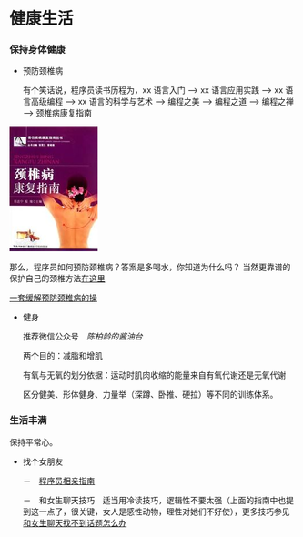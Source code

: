 # 健康生活

### 保持身体健康

- 预防颈椎病

  有个笑话说，程序员读书历程为，xx 语言入门 —> xx 语言应用实践 —> xx 语言高级编程 —> xx 语言的科学与艺术 —> 编程之美 —> 编程之道 —> 编程之禅 —> 颈椎病康复指南

![](./img-health/2020-03-23-20-49-25.jpg)

那么，程序员如何预防颈椎病？答案是多喝水，你知道为什么吗？
当然更靠谱的保护自己的颈椎方法[在这里](http://www.zhihu.com/question/19562063)

[一套缓解预防颈椎病的操](http://www.miaopai.com/show/ku75EXRg4Pu-ehz93rRQ8g__.htm)

- 健身

  推荐微信公众号　*陈柏龄的酱油台*

  两个目的：减脂和增肌

  有氧与无氧的划分依据：运动时肌肉收缩的能量来自有氧代谢还是无氧代谢

  区分健美、形体健身、力量举（深蹲、卧推、硬拉）等不同的训练体系。

### 生活丰满

保持平常心。

- 找个女朋友

  －　[程序员相亲指南](https://github.com/chengyi/BlindDateGuideForProgrammer)

  －　和女生聊天技巧　适当用冷读技巧，逻辑性不要太强（上面的指南中也提到这一点了，很关键，女人是感性动物，理性对她们不好使），更多技巧参见[和女生聊天找不到话题怎么办](https://www.zhihu.com/question/20288517)
